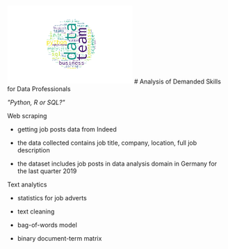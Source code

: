 ![](https://github.com/smotrova/Python-Jobs-DemandedSkills/blob/master/figs/jobsposts_wordcloud_icon.png) # Analysis of Demanded Skills for Data Professionals

_"Python, R or SQL?"_

Web scraping

* getting job posts data from Indeed
    
* the data collected contains job title, company, location, full job description
    
* the dataset includes job posts in data analysis domain in Germany for the last quarter 2019
    
Text analytics

* statistics for job adverts

* text cleaning
    
* bag-of-words model
    
* binary document-term matrix
